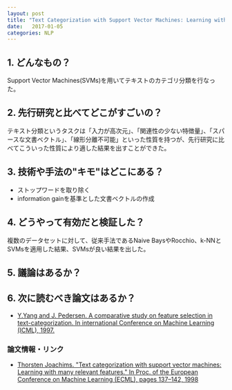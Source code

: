 ```yaml
---
layout: post
title: "Text Categorization with Support Vector Machines: Learning with Many Relavant Features"
date:   2017-01-05
categories: NLP
---
```


## 1. どんなもの？

Support Vector Machines(SVMs)を用いてテキストのカテゴリ分類を行なった。

## 2. 先行研究と比べてどこがすごいの？

テキスト分類というタスクは「入力が高次元」、「関連性の少ない特徴量」、「スパースな文書ベクトル」、「線形分離不可能」といった性質を持つが、先行研究に比べてこういった性質により適した結果を出すことができた。

## 3. 技術や手法の"キモ"はどこにある？

* ストップワードを取り除く
* information gainを基準とした文書ベクトルの作成

## 4. どうやって有効だと検証した？

複数のデータセットに対して、従来手法であるNaive BaysやRocchio、k-NNとSVMsを適用した結果、SVMsが良い結果を出した。

## 5. 議論はあるか？

## 6. 次に読むべき論文はあるか？

* [Y.Yang and J. Pedersen. A comparative study on feature selection in text-categorization. In international Conference on Machine Learning (ICML), 1997.]()

### 論文情報・リンク

* [Thorsten Joachims. "Text categorization with support vector machines: Learning with many relevant features." In Proc. of the European Conference on Machine Learning (ECML), pages 137–142, 1998](http://www.cs.cornell.edu/people/tj/publications/joachims_98a.pdf)

